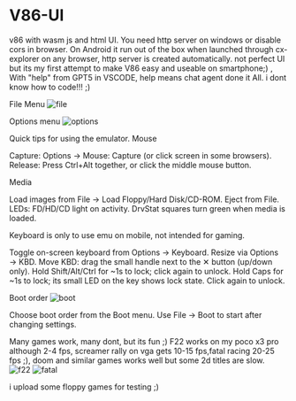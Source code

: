 # V86-UI
v86 with wasm js and html UI. 
You need http server on windows or disable cors in browser. On Android it run out of the box when launched through cx-explorer on any browser, http server is created automatically. not perfect UI but its my first attempt to make V86 easy and useable on smartphone;) ,
With "help" from GPT5 in VSCODE, 
help means chat agent done it All.
i dont know how to code!!! ;)

File Menu 
![file](https://github.com/user-attachments/assets/d0531098-db64-46ae-aeaa-b0d67579ff53)

Options menu
![options](https://github.com/user-attachments/assets/ae323df5-7cb4-41fc-8c18-8cd088e09e11)



Quick tips for using the emulator.
Mouse

Capture: Options → Mouse: Capture (or click screen in some browsers).
    Release: Press Ctrl+Alt together, or click the middle mouse button.

Media

Load images from File → Load Floppy/Hard Disk/CD-ROM. Eject from File.
    LEDs: FD/HD/CD light on activity. DrvStat squares turn green when media is loaded.

Keyboard is only to use emu on
mobile, not intended for gaming.

Toggle on-screen keyboard from Options → Keyboard.
    Resize via Options → KBD.
    Move KBD: drag the small handle next to the ✕ button (up/down only).
    Hold Shift/Alt/Ctrl for ~1s to lock; click again to unlock.
    Hold Caps for ~1s to lock; its small LED on the key shows lock state. Click again to unlock.

Boot order
![boot](https://github.com/user-attachments/assets/74f82d7d-2f57-4959-a327-dcfdf1b0e8dc)


Choose boot order from the Boot menu. Use File → Boot to start after changing settings.

Many games work, many dont, but its fun ;) F22 works on my poco x3 pro although 2-4 fps, screamer rally on vga gets 10-15 fps,fatal racing 20-25 fps ;), doom and similar games works well but some 2d titles are slow.
![f22](https://github.com/user-attachments/assets/acbf2f45-ce3e-43c5-a5f1-2ceb7b2d7afa)
![fatal](https://github.com/user-attachments/assets/139eabc4-bb2d-43eb-bfa2-ed0b1f9b4bdb)

i upload some floppy games for testing ;)


